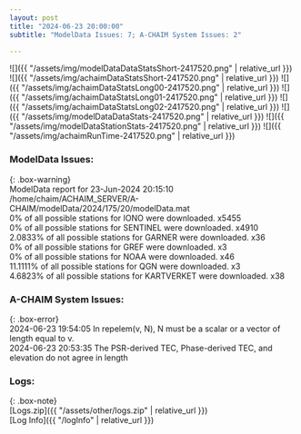```yaml
---
layout: post
title: "2024-06-23 20:00:00"
subtitle: "ModelData Issues: 7; A-CHAIM System Issues: 2"

---
```


![]({{ "/assets/img/modelDataDataStatsShort-2417520.png" | relative_url }})
![]({{ "/assets/img/achaimDataStatsShort-2417520.png" | relative_url }})
![]({{ "/assets/img/achaimDataStatsLong00-2417520.png" | relative_url }})
![]({{ "/assets/img/achaimDataStatsLong01-2417520.png" | relative_url }})
![]({{ "/assets/img/achaimDataStatsLong02-2417520.png" | relative_url }})
![]({{ "/assets/img/modelDataDataStats-2417520.png" | relative_url }})
![]({{ "/assets/img/modelDataStationStats-2417520.png" | relative_url }})
![]({{ "/assets/img/achaimRunTime-2417520.png" | relative_url }})


### ModelData Issues:  
  
{: .box-warning}  
 ModelData report for 23-Jun-2024 20:15:10   
 /home/chaim/ACHAIM_SERVER/A-CHAIM/modelData/2024/175/20/modelData.mat   
 0% of all possible stations for IONO were downloaded. x5455   
 0% of all possible stations for SENTINEL were downloaded. x4910   
 2.0833% of all possible stations for GARNER were downloaded. x36   
 0% of all possible stations for GREF were downloaded. x3   
 0% of all possible stations for NOAA were downloaded. x46   
 11.1111% of all possible stations for QGN were downloaded. x3   
 4.6823% of all possible stations for KARTVERKET were downloaded. x38   
  
### A-CHAIM System Issues:  
  
{: .box-error}  
2024-06-23 19:54:05 In repelem(v, N), N must be a scalar or a vector of length equal to v.  
2024-06-23 20:53:35 The PSR-derived TEC, Phase-derived TEC, and elevation do not agree in length  

### Logs:  
  
{: .box-note}  
[Logs.zip]({{ "/assets/other/logs.zip" | relative_url }})  
[Log Info]({{ "/logInfo" | relative_url }})  
